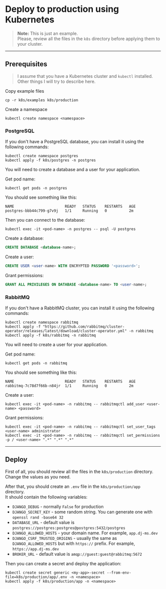 # Deploy to production using Kubernetes
  
> **Note:** This is just an example.  
> Please, review all the files in the `k8s` directory before applying them to your cluster.

---
## Prerequisites
  
> I assume that you have a Kubernetes cluster and `kubectl` installed.  
> Other things I will try to describe here.
  
Copy example files  
  
```shell
cp -r k8s/examples k8s/production
```
  
Create a namespace  
  
```shell
kubectl create namespace <namespace>
```
  
### PostgreSQL
  
If you don't have a PostgreSQL database, you can install it using the following commands:  
  
```shell
kubectl create namespace postgres
kubectl apply -f k8s/postgres -n postgres
```

You will need to create a database and a user for your application.  
  
Get pod name:  
  
```shell
kubectl get pods -n postgres
```

You should see something like this:  
  
```shell
NAME                       READY   STATUS    RESTARTS   AGE
postgres-bbb44c799-g7v9j   1/1     Running   0          2m
```

Then you can connect to the database:  
  
```shell
kubectl exec -it <pod-name> -n postgres -- psql -U postgres
```
  
Create a database:  
  
```sql
CREATE DATABASE <database-name>;
```
  
Create a user:  
  
```sql
CREATE USER <user-name> WITH ENCRYPTED PASSWORD '<password>';
```
  
Grant permissions:  
  
```sql
GRANT ALL PRIVILEGES ON DATABASE <database-name> TO <user-name>;
```
  
  
### RabbitMQ
  
If you don't have a RabbitMQ cluster, you can install it using the following commands:

```shell
kubectl create namespace rabbitmq
kubectl apply -f "https://github.com/rabbitmq/cluster-operator/releases/latest/download/cluster-operator.yml" -n rabbitmq
kubectl apply -f k8s/rabbitmq -n rabbitmq
```
  
You will need to create a user for your application.
  
Get pod name:  
  
```shell
kubectl get pods -n rabbitmq
```
  
You should see something like this:  
  
```shell
NAME                       READY   STATUS    RESTARTS   AGE
rabbitmq-7c78d7f66b-n84jr  1/1     Running   0          2m
```
  
Create a user:  
  
```shell
kubectl exec -it <pod-name> -n rabbitmq -- rabbitmqctl add_user <user-name> <password>
```
  
Grant permissions:  
  
```shell
kubectl exec -it <pod-name> -n rabbitmq -- rabbitmqctl set_user_tags <user-name> administrator
kubectl exec -it <pod-name> -n rabbitmq -- rabbitmqctl set_permissions -p / <user-name> ".*" ".*" ".*"
```

  
---
## Deploy
  
First of all, you should review all the files in the `k8s/production` directory.  
Change the values as you need.  
  
After that, you should create an `.env` file in the `k8s/production/app` directory.  
It should contain the following variables:  
  - `DJANGO_DEBUG` - normally `False` for production
  - `DJANGO_SECRET_KEY` - some random string. You can generate one with `openssl rand -base64 32`
  - `DATABASE_URL` - default value is `postgres://postgres:postgres@postgres:5432/postgres`
  - `DJANGO_ALLOWED_HOSTS` - your domain name. For example, `app.dj-ms.dev`
  - `DJANGO_CSRF_TRUSTED_ORIGINS` - usually the same as `DJANGO_ALLOWED_HOSTS` but with `https://` prefix. For example, `https://app.dj-ms.dev`
  - `BROKER_URL` - default value is `amqp://guest:guest@rabbitmq:5672`
  
Then you can create a secret and deploy the application:  
  
```shell
kubectl create secret generic <my-app>-secret --from-env-file=k8s/production/app/.env -n <namespace>
kubectl apply -f k8s/production/app -n <namespace>
```

  
